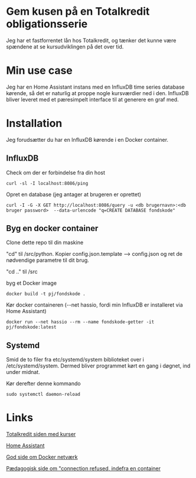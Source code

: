 # Gem kusen på en Totalkredit obligationsserie

Jeg har et fastforrentet lån hos Totalkredit, og tænker det kunne være spændene at se kursudviklingen på det over tid.

# Min use case
Jeg har en Home Assistant instans med en InfluxDB time series database kørende, så det er naturlig at proppe nogle kursværdier ned i den.
InfluxDB bliver leveret med et pæresimpelt interface til at generere en graf med.

# Installation

Jeg forudsætter du har en InfluxDB kørende i en Docker container.

## InfluxDB

Check om der er forbindelse fra din host
````
curl -sl -I localhost:8086/ping
````

Opret en database (jeg antager at brugeren er oprettet)
````
curl -I -G -X GET http://localhost:8086/query -u <db brugernavn>:<db bruger password>  --data-urlencode "q=CREATE DATABASE fondskode"
````

## Byg en docker container
Clone dette repo til din maskine

"cd" til <repoet>/src/python. Kopier config.json.template --> config.json og ret de nødvendige parametre til dit brug.
  
"cd .." til <repoet>/src

byg et Docker image
````
docker build -t pj/fondskode .
````

Kør docker containeren (--net hassio, fordi min InfluxDB er installeret via Home Assistant)
````
docker run --net hassio --rm --name fondskode-getter -it pj/fondskode:latest
````

## Systemd 
Smid de to filer fra etc/systemd/system biblioteket over i /etc/systemd/system.
Dermed bliver programmet kørt en gang i døgnet, ind under midnat.

Kør derefter denne kommando
````
sudo systemctl daemon-reload 
````
# Links

  [Totalkredit siden med kurser](https://netbank.totalkredit.dk/netbank/showStockExchangeInternal.do)
  
  [Home Assistant](https://www.home-assistant.io/)
  
  [God side om Docker netværk](https://www.tutorialworks.com/container-networking/)
  
  [Pædagogisk side om "connection refused, indefra en container](https://pythonspeed.com/articles/docker-connection-refused/)


